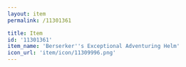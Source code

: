 ```yaml
---
layout: item
permalink: /11301361

title: Item
id: '11301361'
item_name: 'Berserker''s Exceptional Adventuring Helm'
icon_url: 'item/icon/11309996.png'
---
```

